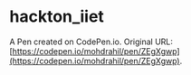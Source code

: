 # hackton_iiet

A Pen created on CodePen.io. Original URL: [https://codepen.io/mohdrahil/pen/ZEgXgwp](https://codepen.io/mohdrahil/pen/ZEgXgwp).

